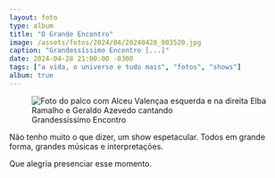 ```yaml
---
layout: foto
type: album
title: "O Grande Encontro"
image: /assets/fotos/2024/04/20240428_003520.jpg
caption: "Grandessíssimo Encontro [...]"
date: 2024-04-28 21:00:00 -0300
tags: ["a vida, o universo e tudo mais", "fotos", "shows"]
album: true
---
```

<figure class="foto-post">
            <img src="{{ site.baseurl }}/assets/fotos/2024/04/20240428_003520.jpg" alt="Foto do palco com Alceu Valençaa esquerda e na direita Elba Ramalho e Geraldo Azevedo cantando" title="Que Grande Encontro">
<figcaption>Grandessíssimo Encontro</figcaption>
</figure>
Não tenho muito o que dizer, um show espetacular. Todos em grande forma, grandes músicas e interpretações.  

Que alegria presenciar esse momento.